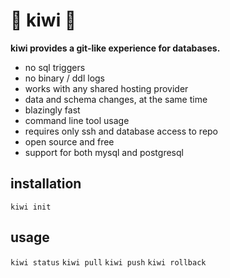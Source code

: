 # 🥝 kiwi 🥝

**kiwi provides a git-like experience for databases.**

* no sql triggers
* no binary / ddl logs
* works with any shared hosting provider
* data and schema changes, at the same time
* blazingly fast
* command line tool usage
* requires only ssh and database access to repo
* open source and free
* support for both mysql and postgresql

## installation

`kiwi init`

## usage

`kiwi status`
`kiwi pull`
`kiwi push`
`kiwi rollback`
